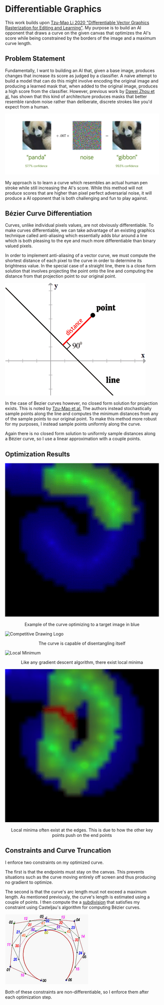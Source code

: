 # Differentiable Graphics #
This work builds upon [Tzu-Mao Li 2020 "Differentiable Vector Graphics Rasterization for Editing and Learning"](https://people.csail.mit.edu/tzumao/diffvg/). My purpose is to build an AI opponent that draws a curve on the given canvas that optimizes the AI's score while being constrained by the borders of the image and a maximum curve length.

## Problem Statement ##
Fundamentally, I want to building an AI that, given a base image, produces changes that increase its score as judged by a classifier. A naive attempt to build a model that can do this might involve encoding the original image and producing a learned mask that, when added to the original image, produces a high score from the classifier. However, previous work by [Dawei Zhou et al.](https://arxiv.org/abs/2109.09901) has shown that this kind of architecture produces masks that better resemble random noise rather than deliberate, discrete strokes like you'd expect from a human.

<img src="../repo_assets/adversarial_noise.png" alt="Adversarial Noise" href="https://towardsdatascience.com/breaking-neural-networks-with-adversarial-attacks-f4290a9a45aa"/>  

My approach is to learn a curve which resembles an actual human pen stroke while still increasing the AI's score. While this method will not produce scores that are higher than pixel perfect adversarial noise, it will produce a AI opponent that is both challenging and fun to play against.

## Bézier Curve Differentiation ##
Curves, unlike individual pixels values, are not obviously differentiable. To make curves differentiable, we can take advantage of an existing graphics technique called anti-aliasing which essentially adds blur around a line which is both pleasing to the eye and much more differentiable than binary valued pixels.

In order to implement anti-aliasing of a vector curve, we must compute the shortest distance of each pixel to the curve in order to determine its brightness value. In the special case of a straight line, there is a close form solution that involves projecting the point onto the line and computing the distance from that projection point to our original point.

<img src="../repo_assets/distance_from_point_to_line.jpg" alt="Distance From Point to Line" href="https://www.chilimath.com/lessons/advanced-algebra/distance-between-point-and-line-formula/"/>

In the case of Bezier curves however, no closed form solution for projection exists. This is noted by [Tzu-Mao et al.](https://people.csail.mit.edu/tzumao/diffvg/) The authors instead stochastically sample points along the line and computes the minimum distances from any of the sample points to our original point. To make this method more robust for my purposes, I instead sample points uniformly along the curve.

Again there is no closed form solution to uniformly sample distances along a Bézier curve, so I use a linear approximation with a couple points.

## Optimization Results ##
<img src="../repo_assets/good_optimization_1.gif" alt="Good Optimization 1"/>
<p align = "center">Example of the curve optimizing to a target image in blue</p>

<img src="../repo_assets/good_optimization_2.gif" alt="Competitive Drawing Logo"/>
<p align = "center">The curve is capable of disentangling itself</p>

<img src="../repo_assets/local_minimum.gif" alt="Local Minimum"/>
<p align = "center">Like any gradient descent algorithm, there exist local minima</p>

<img src="../repo_assets/stuck_on_edge.gif" alt="Stuck on Edge"/>
<p align = "center">Local minima often exist at the edges. This is due to how the other key points push on the end points</p>

## Constraints and Curve Truncation ##
I enforce two constraints on my optimized curve.

The first is that the endpoints must stay on the canvas. This prevents situations such as the curve moving entirely off screen and thus producing no gradient to optimize.

The second is that the curve's arc length must not exceed a maximum length. As mentioned previously, the curve's length is estimated using a couple of points. I then compute the a [subdivision](https://pages.mtu.edu/~shene/COURSES/cs3621/NOTES/spline/Bezier/bezier-sub.html) that satisfies my constraint using Casteljau's algorithm for computing Bézier curves.

<img src="../repo_assets/bezier_curve_subdivision.jpg" alt="Bezier Curve Subdivision" href="https://pages.mtu.edu/~shene/COURSES/cs3621/NOTES/spline/Bezier/bezier-sub.html"/>

Both of these constraints are non-differentiable, so I enforce them after each optimization step.
